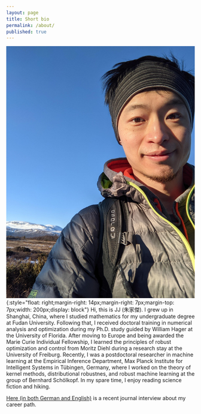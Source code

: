 ```yaml
---
layout: page
title: Short bio
permalink: /about/
published: true
---
```

![jjzhu](/images/jzhu-photo.jpg){:style="float: right;margin-right: 14px;margin-right: 7px;margin-top: 7px;width: 200px;display: block"}
Hi, this is JJ (朱家傑). I grew up in Shanghai, China, where I studied mathematics for my undergraduate degree at Fudan University. Following that, I received doctoral training in numerical analysis and optimization during my Ph.D. study guided by William Hager at the University of Florida. After moving to Europe and being awarded the Marie Curie Individual Fellowship, I learned the principles of robust optimization and control from Moritz Diehl during a research stay at the University of Freiburg. Recently, I was a postdoctoral researcher in machine learning at the Empirical Inference Department, Max Planck Institute for Intelligent Systems in Tübingen, Germany, where I worked on the theory of kernel methods, distributional robustnes, and robust machine learning at the group of Bernhard Schölkopf. In my spare time, I enjoy reading science fiction and hiking.

[Here (in both German and English)](https://jj-zhu.github.io/file/fvb-journal-interview.pdf) is a recent journal interview about my career path.
